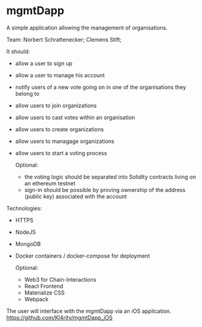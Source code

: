 # mgmtDapp
A simple application allowing the management of organisations.

Team: Norbert Schrattenecker; Clemens Stift;

It should:
- allow a user to sign up
- allow a user to manage his account
- notify users of a new vote going on in one of the organisations they belong to
- allow users to join organizations
- allow users to cast votes within an organisation
- allow users to create organizations
- allow users to managage organizations
- allow users to start a voting process

  Optional:
  - the voting logic should be separated into Solidity contracts living on an ethereum testnet
  - sign-in should be possible by proving ownership of the address (public key) associated with the account

Technologies:
- HTTPS
- NodeJS
- MongoDB
- Docker containers / docker-compose for deployment

  Optional:
    - Web3 for Chain-Interactions
    - React Frontend
    - Materialize CSS
    - Webpack

The user will interface with the mgmtDapp via an iOS application. 
https://github.com/Kl4rity/mgmtDapp_iOS
